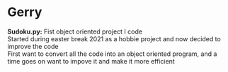 # Gerry

**Sudoku.py:**  Fist object oriented project I code  
  Started during easter break 2021 as a hobbie project and now decided to improve the code  
  First want to convert all the code into an object oriented program, and a time goes on want to impove it and make it more efficient
